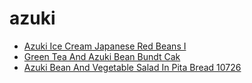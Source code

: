 # azuki

 * [Azuki Ice Cream Japanese Red Beans I](../../index/a/azuki-ice-cream-japanese-red-beans-i.json)
 * [Green Tea And Azuki Bean Bundt Cak](../../index/g/green-tea-and-azuki-bean-bundt-cak.json)
 * [Azuki Bean And Vegetable Salad In Pita Bread 10726](../../index/a/azuki-bean-and-vegetable-salad-in-pita-bread-10726.json)
